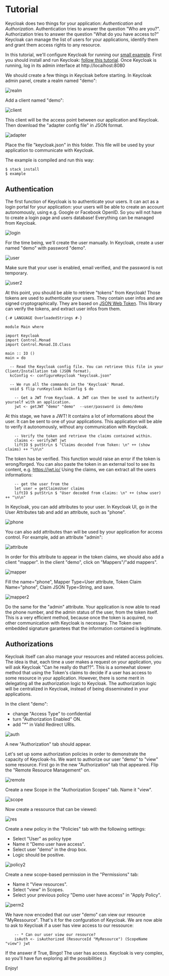 Tutorial
========

Keycloak does two things for your application: *Authentication* and *Authorization*. Authentication tries to answer the question "Who are you?".
Authorization tries to answer the question "What do you have access to?"
Keycloak can manage the list of users for your applications, identify them and grant them access rights to any resource.

In this tutorial, we'll configure Keycloak for running our [small example](../examples/Main.hs).
First you should install and run Keycloak: [follow this tutorial](https://www.keycloak.org/docs/latest/getting_started/index.html).
Once Keycloak is running, log in its admin interface at http://localhost:8080

We should create a few things in Keycloak before starting.
In Keycloak admin panel, create a realm named "demo":

![realm](img/realm.png)

Add a client named "demo":

![client](img/client.png)

This client will be the access point between our application and Keycloak.
Then download the "adapter config file" in JSON format.

![adapter](img/adapter.png)

Place the file "keycloak.json" in this folder. This file will be used by your application to communicate with Keycloak.

The example is compiled and run this way:
```
$ stack install
$ example
```

Authentication
--------------

The first function of Keycloak is to authenticate your users.
It can act as a login portal for your application: your users will be able to create an account autonomously, using e.g. Google or Facebook OpenID.
So you will not have to create a login page and users database! Everything can be managed from Keycloak.

![login](img/login.png)

For the time being, we'll create the user manually.
In Keycloak, create a user named "demo" with password "demo".

![user](img/user.png)

Make sure that your user is enabled, email verified, and the password is not temporary.

![user2](img/user2.png)

At this point, you should be able to retrieve "tokens" from Keycloak!
Those tokens are used to authenticate your users. They contain user infos and are signed cryptographically.
They are based on [JSON Web Token](https://jwt.io/).
This library can verify the tokens, and extract user infos from them.

```
{-# LANGUAGE OverloadedStrings #-}

module Main where

import Keycloak
import Control.Monad
import Control.Monad.IO.Class

main :: IO ()
main = do

  -- Read the Keycloak config file. You can retrieve this file in your Client/Installation tab (JSON format).
  kcConfig <- configureKeycloak "keycloak.json"

  -- We run all the commands in the 'Keycloak' Monad.
  void $ flip runKeycloak kcConfig $ do
  
    -- Get a JWT from Keycloak. A JWT can then be used to authentify yourself with an application.
    jwt <- getJWT "demo" "demo"  --user/password is demo/demo 
```    

At this stage, we have a JWT! It contains a lot of informations about the user.
It can be sent to one of your applications. 
This application will be able to verify it autonomously, without any communication with Keycloak.

```
    -- Verify the token and retrieve the claims contained within.
    claims <- verifyJWT jwt
    liftIO $ putStrLn $ "Claims decoded from Token: \n" ++ (show claims) ++ "\n\n"
```

The token has be verified. This function would raise an error if the token is wrong/forged. 
You can also paste the token in an external tool to see its content, e.g. https://jwt.io/
Using the claims, we can extract all the users informations:

```
    -- get the user from the 
    let user = getClaimsUser claims
    liftIO $ putStrLn $ "User decoded from claims: \n" ++ (show user) ++ "\n\n"
```

In Keycloak, you can add attributes to your user. In Keycloak UI, go in the User Attributes tab and add an attribute, such as "phone".

![phone](img/phone.png)

You can also add attributes than will be used by your application for access control.
For example, add an attribute "admin":

![attribute](img/attribute.png)

In order for this attribute to appear in the token claims, we should also add a client "mapper".
In the client "demo", click on "Mappers"/"add mappers".

![mapper](img/mapper.png)

Fill the name="phone", Mapper Type=User attribute, Token Claim Name="phone", Claim JSON Type=String, and save.

![mapper2](img/mapper2.png)

Do the same for the "admin" attribute.
Your application is now able to read the phone number, and the admin status of the user, from the token itself.
This is a very efficient method, because once the token is acquired, no other communication with Keycloak is necessary.
The Token own embedded signature garantees that the information contained is legitimate.


Authorizations
--------------

Keycloak itself can also manage your resources and related access policies.
The idea is that, each time a user makes a request on your application, you will ask Keycloak "Can he really do that??".
This is a somewhat slower method that using the Token's claims to decide if a user has access to some resource in your application.
However, there is some merit in delegating all the authorization logic to Keycloak. 
The authorization logic will be centralized in Keycloak, instead of being disseminated in your applications.

In the client "demo":
- change "Access Type" to confidential
- turn "Authorization Enabled" ON.
- add "*" in Valid Redirect URIs.

![auth](img/auth.png)

A new "Authorization" tab should appear.

Let's set up some authorization policies in order to demonstrate the capacity of Keycloak-hs.
We want to authorize our user "demo" to "view" some resource.
First go in the new "Authorization" tab that appeared.
Flip the "Remote Resource Management" on.

![remote](img/remote.png)

Create a new Scope in the "Authorization Scopes" tab. Name it "view".

![scope](img/scope.png)

Now create a ressource that can be viewed:

![res](img/res.png)

Create a new policy in the "Policies" tab with the following settings:
- Select "User" as policy type
- Name it "Demo user have access".
- Select user "demo" in the drop box.
- Logic should be positive.

![policy2](img/policy2.png)

Create a new scope-based permission in the "Permissions" tab:
- Name it "View resources".
- Select "view" in Scopes.
- Select your previous policy "Demo user have access" in "Apply Policy".

![perm2](img/perm2.png)

We have now encoded that our user "demo" can view our resource "MyRessource".
That's it for the confguration of Keycloak.
We are now able to ask to Keycloak if a user has view access to our ressource:

```
    -- * Can our user view our resource?
    isAuth <- isAuthorized (ResourceId "MyResource") (ScopeName "view") jwt
```

If the answer if True, Bingo! The user has access.
Keycloak is very complex, so you'll have fun exploring all the possibilities ;)

Enjoy!

